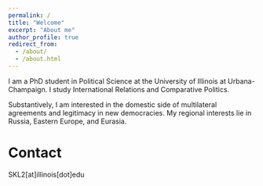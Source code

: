 ```yaml
---
permalink: /
title: "Welcome"
excerpt: "About me"
author_profile: true
redirect_from: 
  - /about/
  - /about.html
---
```


I am a PhD student in Political Science at the University of Illinois at Urbana-Champaign. I study International Relations and Comparative Politics.

Substantively, I am interested in the domestic side of multilateral agreements and legitimacy in new democracies. My regional interests lie in Russia, Eastern Europe, and Eurasia. 

Contact
======
SKL2[at]illinois[dot]edu